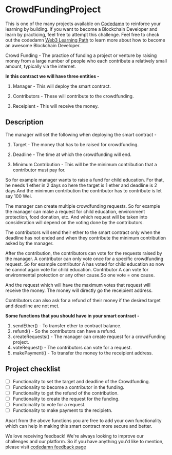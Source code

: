 # CrowdFundingProject

This is one of the many projects available on [Codedamn](https://codedamn.com/projects) to reinforce your learning by building. If you want to become a Blockchain Developer and learn by practicing, feel free to attempt this challenge. Feel free to check out the codedamn [Web3 Learning Path](https://codedamn.com/learning-paths/web3) to learn more about how to become an awesome Blockchain Developer.

Crowd Funding - The practice of funding a project or venture by raising money from a large number of people who each contribute a relatively small amount, typically via the internet.

**In this contract we will have three entities -**

1. Manager - This will deploy the smart contract.

2. Contributors - These will contribute to the crowdfunding.

3. Receipient - This will receive the money.

## Description

The manager will set the following when deploying the smart contract -

1. Target - The money that has to be raised for crowdfunding.

2. Deadline - The time at which the crowdfunding will end.

3. Minimum Contribution - This will be the minimum contribution that a contributor must pay for.

So for example manager wants to raise a fund for child education. For that, he needs 1 ether in 2 days so here the target is 1 ether and deadline is 2 days.And the minimum contribution the contributor has to contribute is let say 100 Wei.

The manager can create multiple crowdfunding requests. So for example the manager can make a request for child education, environment protection, food donation, etc. And which request will be taken into consideration will depend on the voting done by the contributors.

The contributors will send their ether to the smart contract only when the deadline has not ended and when they contribute the minimum contribution asked by the manager.

After the contribution, the contributors can vote for the requests raised by the manager. A contributor can only vote once for a specific crowdfunding request. So for example contributor A has voted for child education so now he cannot again vote for child education. Contributor A can vote for environmental protection or any other cause.So one vote = one cause.

And the request which will have the maximum votes that request will receive the money. The money will directly go the receipient address.

Contributors can also ask for a refund of their money if the desired target and deadline are not met.

**Some functions that you should have in your smart contract -**

1. sendEther() - To transfer ether to contract balance.
2. refund() - So the contributors can have a refund.
3. createRequests() - The manager can create request for a crowdFunding project.
4. voteRequest() - The contributors can vote for a request.
5. makePayment() - To transfer the money to the receipient address.

## Project checklist

- [ ] Functionality to set the target and deadline of the Crowdfunding.
- [ ] Functionality to become a contributor in the funding.
- [ ] Functionality to get the refund of the contribution.
- [ ] Functionality to create the request for the funding.
- [ ] Functoinality to vote for a request.
- [ ] Functionality to make payment to the recipietn.

Apart from the above functions you are free to add your own functionality which can help in making this smart contract more secure and better.

We love receiving feedback! We're always looking to improve our challenges and our platform. So if you have anything you'd like to mention, please visit [codedamn feedback page](https://codedamn.com/contact)
